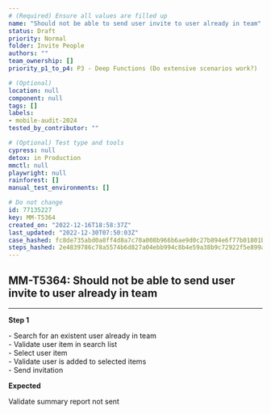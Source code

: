```yaml
---
# (Required) Ensure all values are filled up
name: "Should not be able to send user invite to user already in team"
status: Draft
priority: Normal
folder: Invite People
authors: ""
team_ownership: []
priority_p1_to_p4: P3 - Deep Functions (Do extensive scenarios work?)

# (Optional)
location: null
component: null
tags: []
labels:
- mobile-audit-2024
tested_by_contributor: ""

# (Optional) Test type and tools
cypress: null
detox: in Production
mmctl: null
playwright: null
rainforest: []
manual_test_environments: []

# Do not change
id: 77135227
key: MM-T5364
created_on: "2022-12-16T18:58:37Z"
last_updated: "2022-12-30T07:50:03Z"
case_hashed: fc8de735abd0a8ff4d8a7c70a008b966b6ae9d0c27b894e6f77b01801b9160f549d7ee98aa69e12958394b84e186093a
steps_hashed: 2e4839786c78a5574b6d827a04ebb994c8b4e59a38b9c72922f5e899a9b2df1e4d485155a0dee187439d60a17027b344
---
```


<!-- (Auto-generated) Based on frontmatter's "key" and "name" -->

## MM-T5364: Should not be able to send user invite to user already in team

---

**Step 1**

\- Search for an existent user already in team\
\- Validate user item in search list\
\- Select user item\
\- Validate user is added to selected items\
\- Send invitation

**Expected**

Validate summary report not sent
